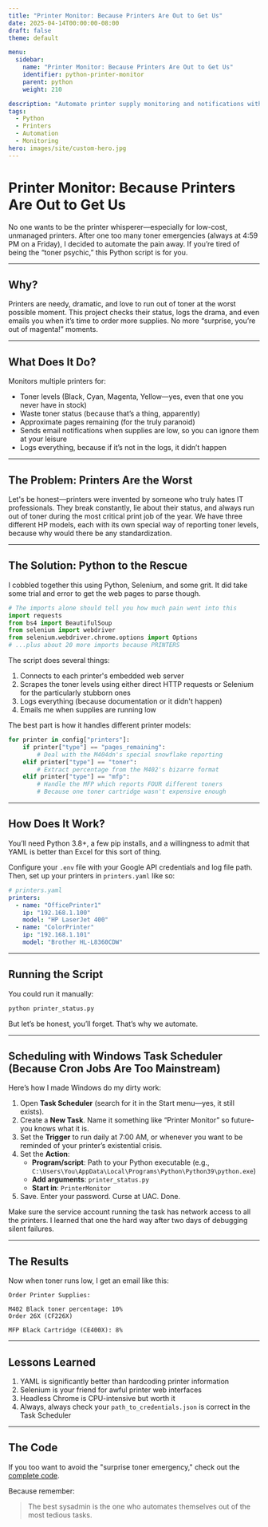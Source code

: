 ```yaml
---
title: "Printer Monitor: Because Printers Are Out to Get Us"
date: 2025-04-14T00:00:00-08:00
draft: false
theme: default

menu:
  sidebar:
    name: "Printer Monitor: Because Printers Are Out to Get Us"
    identifier: python-printer-monitor
    parent: python
    weight: 210

description: "Automate printer supply monitoring and notifications with Python"
tags:
  - Python
  - Printers
  - Automation
  - Monitoring
hero: images/site/custom-hero.jpg
---
```


# Printer Monitor: Because Printers Are Out to Get Us

No one wants to be the printer whisperer—especially for low-cost, unmanaged printers. After one too many toner emergencies (always at 4:59 PM on a Friday), I decided to automate the pain away. If you’re tired of being the “toner psychic,” this Python script is for you.

---

## Why?

Printers are needy, dramatic, and love to run out of toner at the worst possible moment. This project checks their status, logs the drama, and even emails you when it’s time to order more supplies. No more “surprise, you’re out of magenta!” moments.

---

## What Does It Do?

Monitors multiple printers for:

- Toner levels (Black, Cyan, Magenta, Yellow—yes, even that one you never have in stock)
- Waste toner status (because that’s a thing, apparently)
- Approximate pages remaining (for the truly paranoid)
- Sends email notifications when supplies are low, so you can ignore them at your leisure
- Logs everything, because if it’s not in the logs, it didn’t happen

---

## The Problem: Printers Are the Worst

Let's be honest—printers were invented by someone who truly hates IT professionals. They break constantly, lie about their status, and always run out of toner during the most critical print job of the year. We have three different HP models, each with its own special way of reporting toner levels, because why would there be any standardization.

---

## The Solution: Python to the Rescue

I cobbled together this using Python, Selenium, and some grit.  It did take some trial and error to get the web pages to parse though.

```python
# The imports alone should tell you how much pain went into this
import requests
from bs4 import BeautifulSoup
from selenium import webdriver
from selenium.webdriver.chrome.options import Options
# ...plus about 20 more imports because PRINTERS
```

The script does several things:
1. Connects to each printer's embedded web server
2. Scrapes the toner levels using either direct HTTP requests or Selenium for the particularly stubborn ones
3. Logs everything (because documentation or it didn't happen)
4. Emails me when supplies are running low

The best part is how it handles different printer models:

```python
for printer in config["printers"]:
    if printer["type"] == "pages_remaining":
        # Deal with the M404dn's special snowflake reporting
    elif printer["type"] == "toner":
        # Extract percentage from the M402's bizarre format
    elif printer["type"] == "mfp":
        # Handle the MFP which reports FOUR different toners
        # Because one toner cartridge wasn't expensive enough
```

---

## How Does It Work?

You’ll need Python 3.8+, a few pip installs, and a willingness to admit that YAML is better than Excel for this sort of thing.

Configure your `.env` file with your Google API credentials and log file path. Then, set up your printers in `printers.yaml` like so:

```yaml
# printers.yaml
printers:
  - name: "OfficePrinter1"
    ip: "192.168.1.100"
    model: "HP LaserJet 400"
  - name: "ColorPrinter"
    ip: "192.168.1.101"
    model: "Brother HL-L8360CDW"
```

---

## Running the Script

You could run it manually:

```sh
python printer_status.py
```

But let’s be honest, you’ll forget. That’s why we automate.

---

## Scheduling with Windows Task Scheduler (Because Cron Jobs Are Too Mainstream)

Here’s how I made Windows do my dirty work:

1. Open **Task Scheduler** (search for it in the Start menu—yes, it still exists).
2. Create a **New Task**. Name it something like “Printer Monitor” so future-you knows what it is.
3. Set the **Trigger** to run daily at 7:00 AM, or whenever you want to be reminded of your printer’s existential crisis.
4. Set the **Action**:
    - **Program/script**: Path to your Python executable (e.g., `C:\Users\You\AppData\Local\Programs\Python\Python39\python.exe`)
    - **Add arguments**: `printer_status.py`
    - **Start in**: `PrinterMonitor`
5. Save. Enter your password. Curse at UAC. Done.

Make sure the service account running the task has network access to all the printers. I learned that one the hard way after two days of debugging silent failures.

---

## The Results

Now when toner runs low, I get an email like this:

```
Order Printer Supplies:

M402 Black toner percentage: 10%
Order 26X (CF226X)

MFP Black Cartridge (CE400X): 8%
```



---

## Lessons Learned

1. YAML is significantly better than hardcoding printer information
2. Selenium is your friend for awful printer web interfaces
3. Headless Chrome is CPU-intensive but worth it
4. Always, always check your `path_to_credentials.json` is correct in the Task Scheduler

---

## The Code

If you too want to avoid the "surprise toner emergency," check out the [complete code](https://github.com/dannoprojects/PrinterMonitor).

Because remember:
> The best sysadmin is the one who automates themselves out of the most tedious tasks.

